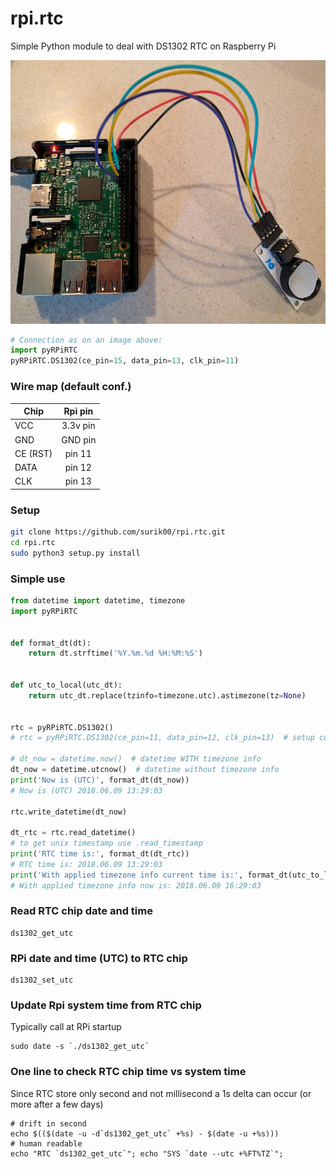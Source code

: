 # rpi.rtc
Simple Python module to deal with DS1302 RTC on Raspberry Pi

![ce_pin=15, data_pin=13, clk_pin=11](img/pi_rtc.jpg)

```python
# Connection as on an image above:
import pyRPiRTC
pyRPiRTC.DS1302(ce_pin=15, data_pin=13, clk_pin=11)
```


### Wire map (default conf.)

| Chip        | Rpi pin       |
| ----------- |:-------------:|
| VCC         | 3.3v pin      |
| GND         | GND pin       |
| CE (RST)    | pin 11        |
| DATA        | pin 12        |
| CLK         | pin 13        |


### Setup

```bash
git clone https://github.com/surik00/rpi.rtc.git
cd rpi.rtc
sudo python3 setup.py install
```


### Simple use

```python
from datetime import datetime, timezone
import pyRPiRTC


def format_dt(dt):
    return dt.strftime('%Y.%m.%d %H:%M:%S')


def utc_to_local(utc_dt):
    return utc_dt.replace(tzinfo=timezone.utc).astimezone(tz=None)


rtc = pyRPiRTC.DS1302()
# rtc = pyRPiRTC.DS1302(ce_pin=11, data_pin=12, clk_pin=13)  # setup custom GPIO ports

# dt_now = datetime.now()  # datetime WITH timezone info
dt_now = datetime.utcnow()  # datetime without timezone info
print('Now is (UTC)', format_dt(dt_now))
# Now is (UTC) 2018.06.09 13:29:03

rtc.write_datetime(dt_now)

dt_rtc = rtc.read_datetime()
# to get unix timestamp use .read_timestamp
print('RTC time is:', format_dt(dt_rtc))
# RTC time is: 2018.06.09 13:29:03
print('With applied timezone info current time is:', format_dt(utc_to_local(dt_rtc)))
# With applied timezone info now is: 2018.06.09 16:29:03

```


### Read RTC chip date and time

    ds1302_get_utc


### RPi date and time (UTC) to RTC chip

    ds1302_set_utc


### Update Rpi system time from RTC chip

Typically call at RPi startup

    sudo date -s `./ds1302_get_utc`


### One line to check RTC chip time vs system time

Since RTC store only second and not millisecond a 1s delta can occur (or more after a few days)

    # drift in second
    echo $(($(date -u -d`ds1302_get_utc` +%s) - $(date -u +%s)))
    # human readable
    echo "RTC `ds1302_get_utc`"; echo "SYS `date --utc +%FT%TZ`";
